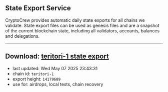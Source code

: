 ## State Export Service
CryptoCrew provides automatic daily state exports for all chains we validate. State export files can be used as genesis files and are a snapshot of the current blockchain state, including all validators, accounts, balances and delegations.

---
**Download: [teritori-1 state export](https://dl-eu2.ccvalidators.com/SERVICE/teritori/teritori-1_export_14179609.json)**
---

- last updated: Wed May 07 2025 23:43:31
- chain id: `teritori-1`
- export height: `14179609`
- use for: airdrops, local tests, chain recovery

